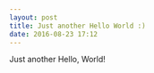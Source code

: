 ```yaml
---
layout: post
title: Just another Hello World :)
date: 2016-08-23 17:12
---
```


Just another Hello, World!
